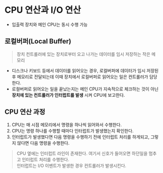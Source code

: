# CPU 연산과 I/O 연산
- 입출력 장치와 메인 CPU는 동시 수행 가능

## 로컬버퍼(Local Buffer)
> 장치 컨트롤러에 있는 장치로부터 오고 나가는 데이터를 임시 저장하는 작은 메모리

- 디스크나 키보드 등에서 데이터를 읽어오는 경우, 로컬버퍼에 데이터가 임시 저장된 후 메모리로 전달되는데 이때 장치에서 로컬버퍼로 읽어오는 일은 컨트롤러가 담당한다.
- 로컬버퍼로 읽어오는 일을 끝났는지는 메인 CPU가 지속적으로 체크하는 것이 아닌 __장치에 있는 컨트롤러가 인터럽트를 발생__ 시켜 CPU에 보고한다.

## CPU 연산 과정
1. CPU는 매 시점 메모리에서 명령을 하나씩 읽어와서 수행한다.
2. CPU는 명령 하나를 수행할 때마다 인터럽트가 발생했는지 확인한다.
3. 인터럽트가 발생했다면 다음 명령을 수행하기 전에 인터럽트 처리를 하게되고, 그렇지 않다면 다음 명령을 수행한다.

  > CPU 옆에는 인터럽트 라인이 존재한다. 여기서 신호가 들어오면 하던일을 멈추고 인터럽트 처리를 수행한다.<br>
  > 인터럽트는 I/O 이벤트가 발생한 경우 컨트롤러가 발생시킨다. 
